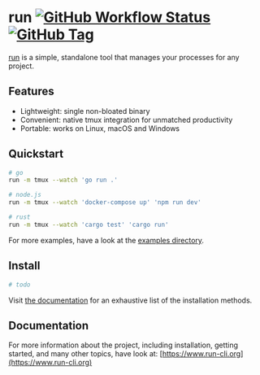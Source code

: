 # run [![GitHub Workflow Status](https://img.shields.io/github/actions/workflow/status/aymericbeaumet/run/ci.yml?branch=master)](https://github.com/aymericbeaumet/run/actions/workflows/ci.yml) [![GitHub Tag](https://img.shields.io/github/v/tag/aymericbeaumet/run-cli?label=version)](https://github.com/aymericbeaumet/run/tags)

[run](https://github.com/aymericbeaumet/run) is a simple, standalone tool that manages your processes for any project.

## Features

- Lightweight: single non-bloated binary
- Convenient: native tmux integration for unmatched productivity
- Portable: works on Linux, macOS and Windows

## Quickstart

```bash
# go
run -m tmux --watch 'go run .'

# node.js
run -m tmux --watch 'docker-compose up' 'npm run dev'

# rust
run -m tmux --watch 'cargo test' 'cargo run'
```

For more examples, have a look at the [examples directory](./examples).

## Install

```bash
# todo
```

Visit [the documentation](https://www.run-cli.org/installation) for an exhaustive list of the installation methods.

## Documentation

For more information about the project, including installation, getting started, and many other topics, have look at: [https://www.run-cli.org](https://www.run-cli.org)
